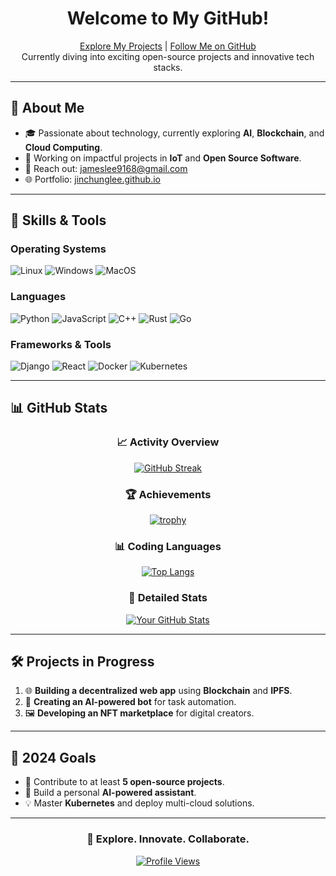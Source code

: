 <div align="center">

# Welcome to My GitHub!

[Explore My Projects](https://jinchunglee.github.io/JinChengLeeWeb.github.io/) | [Follow Me on GitHub](https://github.com/jinchunglee)  
Currently diving into exciting open-source projects and innovative tech stacks.

</div>

---

## 🌟 About Me

- 🎓 Passionate about technology, currently exploring **AI**, **Blockchain**, and **Cloud Computing**.
- 💼 Working on impactful projects in **IoT** and **Open Source Software**.
- 📧 Reach out: [jameslee9168@gmail.com](mailto:jameslee9168@gmail.com)
- 🌐 Portfolio: [jinchunglee.github.io](https://jinchunglee.github.io/JinChengLeeWeb.github.io/)

---

## 🔧 Skills & Tools

### **Operating Systems**
![Linux](https://img.shields.io/badge/Linux-FCC624?style=for-the-badge&logo=linux&logoColor=black)
![Windows](https://img.shields.io/badge/Windows-0078D6?style=for-the-badge&logo=windows&logoColor=white)
![MacOS](https://img.shields.io/badge/MacOS-000000?style=for-the-badge&logo=apple&logoColor=white)

### **Languages**
![Python](https://img.shields.io/badge/Python-3776AB?style=for-the-badge&logo=python&logoColor=white)
![JavaScript](https://img.shields.io/badge/JavaScript-F7DF1E?style=for-the-badge&logo=javascript&logoColor=black)
![C++](https://img.shields.io/badge/C++-00599C?style=for-the-badge&logo=c%2B%2B&logoColor=white)
![Rust](https://img.shields.io/badge/Rust-000000?style=for-the-badge&logo=rust&logoColor=white)
![Go](https://img.shields.io/badge/Go-00ADD8?style=for-the-badge&logo=go&logoColor=white)

### **Frameworks & Tools**
![Django](https://img.shields.io/badge/Django-092E20?style=for-the-badge&logo=django&logoColor=white)
![React](https://img.shields.io/badge/React-61DAFB?style=for-the-badge&logo=react&logoColor=black)
![Docker](https://img.shields.io/badge/Docker-2496ED?style=for-the-badge&logo=docker&logoColor=white)
![Kubernetes](https://img.shields.io/badge/Kubernetes-326CE5?style=for-the-badge&logo=kubernetes&logoColor=white)

---

## 📊 GitHub Stats

<div align="center">

### 📈 Activity Overview
[![GitHub Streak](https://streak-stats.demolab.com?user=jinchunglee&theme=radical&date_format=M%20j%5B%2C%20Y%5D)](https://git.io/streak-stats)

### 🏆 Achievements
[![trophy](https://github-profile-trophy.vercel.app/?username=jinchunglee&theme=radical&no-bg=true&margin-w=15)](https://github.com/ryo-ma/github-profile-trophy)


### 📊 Coding Languages
[![Top Langs](https://github-readme-stats.vercel.app/api/top-langs/?username=jinchunglee&layout=compact&theme=radical)](https://github.com/anuraghazra/github-readme-stats)

### 📃 Detailed Stats
[![Your GitHub Stats](https://github-readme-stats.vercel.app/api?username=jinchunglee&show_icons=true&theme=radical)](https://github.com/jinchunglee)

</div>

---

## 🛠️ Projects in Progress

1. 🌐 **Building a decentralized web app** using **Blockchain** and **IPFS**.
2. 🤖 **Creating an AI-powered bot** for task automation.
3. 🖼️ **Developing an NFT marketplace** for digital creators.

---

## 🎯 2024 Goals

- 🌟 Contribute to at least **5 open-source projects**.
- 🚀 Build a personal **AI-powered assistant**.
- 💡 Master **Kubernetes** and deploy multi-cloud solutions.

---

<div align="center">

### 🚀 Explore. Innovate. Collaborate.  
[![Profile Views](https://komarev.com/ghpvc/?username=jinchunglee&color=brightgreen)](https://github.com/jinchunglee)

</div>
